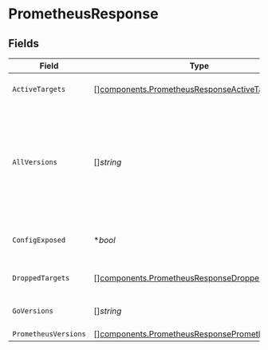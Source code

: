 # PrometheusResponse


## Fields

| Field                                                                                                              | Type                                                                                                               | Required                                                                                                           | Description                                                                                                        |
| ------------------------------------------------------------------------------------------------------------------ | ------------------------------------------------------------------------------------------------------------------ | ------------------------------------------------------------------------------------------------------------------ | ------------------------------------------------------------------------------------------------------------------ |
| `ActiveTargets`                                                                                                    | [][components.PrometheusResponseActiveTarget](../../models/components/prometheusresponseactivetarget.md)           | :heavy_minus_sign:                                                                                                 | List of active targets.                                                                                            |
| `AllVersions`                                                                                                      | []*string*                                                                                                         | :heavy_minus_sign:                                                                                                 | List of the versions of everything that Prometheus finds i.e., version of Prometheus, Go, Node, cAdvisor, etc.     |
| `ConfigExposed`                                                                                                    | **bool*                                                                                                            | :heavy_minus_sign:                                                                                                 | True when the config endpoint is exposed.                                                                          |
| `DroppedTargets`                                                                                                   | [][components.PrometheusResponseDroppedTarget](../../models/components/prometheusresponsedroppedtarget.md)         | :heavy_minus_sign:                                                                                                 | List of dropped targets.                                                                                           |
| `GoVersions`                                                                                                       | []*string*                                                                                                         | :heavy_minus_sign:                                                                                                 | List of the versions of Go.                                                                                        |
| `PrometheusVersions`                                                                                               | [][components.PrometheusResponsePrometheusVersion](../../models/components/prometheusresponseprometheusversion.md) | :heavy_minus_sign:                                                                                                 | N/A                                                                                                                |